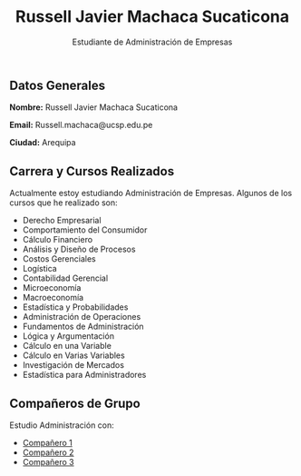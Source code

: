<!DOCTYPE html>
<html lang="es">
<head>
    <meta charset="UTF-8">
    <meta name="viewport" content="width=device-width, initial-scale=1.0">
    <title>Trabajo de Pensamiento computacional</title>
</head>
<body>
    <header>
        <h1>Russell Javier Machaca Sucaticona</h1>
        <p>Estudiante de Administración de Empresas</p>
    </header>
    <section id="datos">
        <h2>Datos Generales</h2>
        <p><strong>Nombre:</strong> Russell Javier Machaca Sucaticona</p>
        <p><strong>Email:</strong> Russell.machaca@ucsp.edu.pe</p>
        <p><strong>Ciudad:</strong> Arequipa</p>
    </section>
    <section id="carrera">
        <h2>Carrera y Cursos Realizados</h2>
        <p>Actualmente estoy estudiando Administración de Empresas. Algunos de los cursos que he realizado son:</p>
        <ul>
            <li>Derecho Empresarial</li>
            <li>Comportamiento del Consumidor</li>
            <li>Cálculo Financiero</li>
            <li>Análisis y Diseño de Procesos</li>
            <li>Costos Gerenciales</li>
            <li>Logística</li>
            <li>Contabilidad Gerencial</li>
            <li>Microeconomía</li>
            <li>Macroeconomía</li>
            <li>Estadística y Probabilidades</li>
            <li>Administración de Operaciones</li>
            <li>Fundamentos de Administración</li>
            <li>Lógica y Argumentación</li>
            <li>Cálculo en una Variable</li>
            <li>Cálculo en Varias Variables</li>
            <li>Investigación de Mercados</li>
            <li>Estadística para Administradores</li>
        </ul>
    </section>
    <section id="companeros">
        <h2>Compañeros de Grupo</h2>
        <p>Estudio Administración con:</p>
        <ul>
            <li><a href="http://link-a-la-pagina-de-companero1.com" target="_blank">Compañero 1</a></li>
            <li><a href="http://link-a-la-pagina-de-companero2.com" target="_blank">Compañero 2</a></li>
            <li><a href="http://link-a-la-pagina-de-companero3.com" target="_blank">Compañero 3</a></li>
            <!-- Agrega enlaces a otros compañeros -->
        </ul>
    </section>
